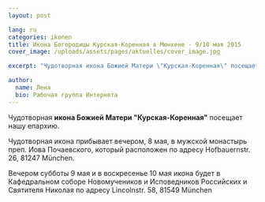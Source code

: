 ```yaml
---
layout: post

lang: ru
categories: ikonen
title: Икона Богородицы Курская-Коренная в Мюнхене - 9/10 мая 2015
cover_image: /uploads/assets/pages/aktuelles/cover_image.jpg

excerpt: "Чудотворная икона Божией Матери \"Курская-Коренная\" посещает нашу епархию"

author:
  name: Лена
  bio: Рабочая группа Интернета
---
```

Чудотворная **икона Божией Матери "Курская-Коренная"** посещает нашу епархию.

Чудотворная икона прибывает вечером, 8 мая, в мужской монастырь преп. Иова Почаевского, который расположен по адресу Hofbauernstr. 26, 81247 München.

Вечером субботы 9 мая и в воскресенье 10 мая икона будет в Кафедральном соборе Новомучеников и Исповедников Российских и Святителя Николая по адресу Lincolnstr. 58, 81549 München
